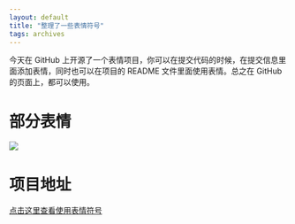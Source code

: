 ```yaml
---
layout: default
title: "整理了一些表情符号"
tags: archives
---
```


今天在 GitHub 上开源了一个表情项目，你可以在提交代码的时候，在提交信息里面添加表情，同时也可以在项目的 README 文件里面使用表情。总之在 GitHub 的页面上，都可以使用。

# 部分表情

![](https://lien-1258580758.cos.ap-shanghai.myqcloud.com/blog-img/08_emoji/emoji.jpg)

# 项目地址

[点击这里查看使用表情符号](<https://github.com/isArtJay/GitHub-Emoji>)